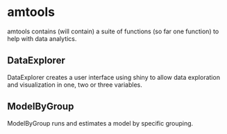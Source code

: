 # amtools
amtools contains (will contain) a suite of functions (so far one function) to help with data analytics.

## DataExplorer
DataExplorer creates a user interface using shiny to allow data exploration and visualization in one, two or three variables.

## ModelByGroup
ModelByGroup runs and estimates a model by specific grouping.  
